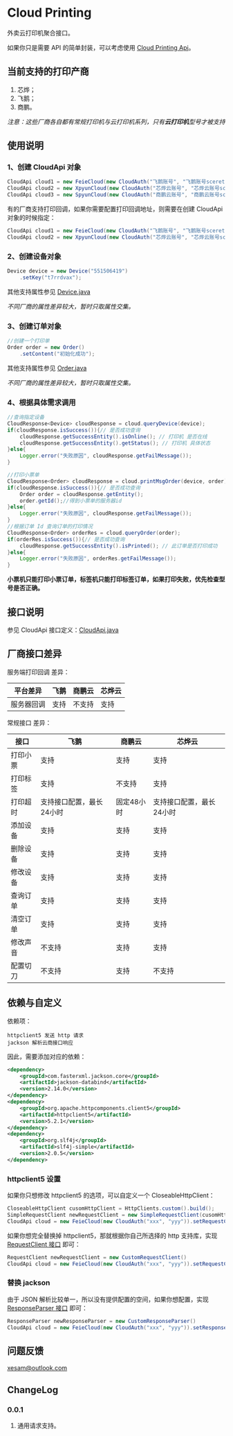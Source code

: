 # Cloud Printing

外卖云打印机聚合接口。

如果你只是需要 API 的简单封装，可以考虑使用 [Cloud Printing Api](https://github.com/xesam/cloud-printing-api)。

## 当前支持的打印产商

1. 芯烨；
2. 飞鹅；
3. 商鹏。

*注意：这些厂商各自都有常规打印机与云打印机系列，只有**云打印机**型号才被支持*

## 使用说明

### 1、创建 CloudApi 对象

```java
CloudApi cloud1 = new FeieCloud(new CloudAuth("飞鹅账号", "飞鹅账号sceret")); // 飞鹅
CloudApi cloud2 = new XpyunCloud(new CloudAuth("芯烨云账号", "芯烨云账号sceret"));// 芯烨云
CloudApi cloud3 = new SpyunCloud(new CloudAuth("商鹏云账号", "商鹏云账号sceret"));// 商鹏云
```

有的厂商支持打印回调，如果你需要配置打印回调地址，则需要在创建 CloudApi 对象的时候指定：

```java
CloudApi cloud1 = new FeieCloud(new CloudAuth("飞鹅账号", "飞鹅账号sceret"), "对调地址配置"); // 飞鹅
CloudApi cloud2 = new XpyunCloud(new CloudAuth("芯烨云账号", "芯烨云账号sceret"), "对调地址配置");// 芯烨云
```

### 2、创建设备对象

```java
Device device = new Device("551506419")
    .setKey("t7rrdvax");
```
其他支持属性参见 [Device.java](src/main/java/com/github/xesam/printing/cloud/Device.java)

*不同厂商的属性差异较大，暂时只取属性交集。*

### 3、创建订单对象

```java
//创建一个打印单
Order order = new Order()
    .setContent("初始化成功");
```
其他支持属性参见 [Order.java](src/main/java/com/github/xesam/printing/cloud/Order.java)

*不同厂商的属性差异较大，暂时只取属性交集。*

### 4、根据具体需求调用

```java
//查询指定设备
CloudResponse<Device> cloudResponse = cloud.queryDevice(device);
if(cloudResponse.isSuccess()){// 是否成功查询
    cloudResponse.getSuccessEntity().isOnline(); // 打印机 是否在线
    cloudResponse.getSuccessEntity().getStatus(); // 打印机 具体状态
}else{
    Logger.error("失败原因", cloudResponse.getFailMessage());
}

//打印小票单
CloudResponse<Order> cloudResponse = cloud.printMsgOrder(device, order);
if(cloudResponse.isSuccess()){// 是否成功查询
    Order order = cloudResponse.getEntity();
    order.getId();//得到小票单的服务器id
}else{
    Logger.error("失败原因", cloudResponse.getFailMessage());
}
//根据订单 Id 查询订单的打印情况
CloudResponse<Order> orderRes = cloud.queryOrder(order);
if(orderRes.isSuccess()){// 是否成功查询
    cloudResponse.getSuccessEntity().isPrinted(); // 此订单是否打印成功
}else{
    Logger.error("失败原因", orderRes.getFailMessage());
}
```

**小票机只能打印小票订单，标签机只能打印标签订单，如果打印失败，优先检查型号是否正确。**

## 接口说明

参见 CloudApi 接口定义：[CloudApi.java](src/main/java/com/github/xesam/printing/cloud/CloudApi.java)

## 厂商接口差异

服务端打印回调 差异：

| 平台差异   | 飞鹅 | 商鹏云 | 芯烨云 |
| -------- | ---- | ------ | ------ |
| 服务器回调 | 支持 | 不支持 | 支持 |

常规接口 差异：

| 接口   | 飞鹅 | 商鹏云 | 芯烨云 |
| -------- | ---- | ------ | ------ |
| 打印小票 | 支持 | 支持 | 支持 |
| 打印标签 | 支持 | 不支持 | 支持 |
| 打印超时 | 支持接口配置，最长24小时 | 固定48小时 | 支持接口配置，最长24小时 |
| 添加设备 | 支持   | 支持  |  支持     |
| 删除设备 | 支持   | 支持  |  支持     |
| 修改设备 | 支持   | 支持  |  支持     |
| 查询订单 | 支持   | 支持  |  支持     |
| 清空订单 | 支持   | 支持  |  支持     |
| 修改声音 | 不支持 | 支持  |  支持     |
| 配置切刀 | 不支持 | 支持  |  不支持   |

## 依赖与自定义

依赖项：

    httpclient5 发送 http 请求
    jackson 解析云商接口响应

因此，需要添加对应的依赖：

```xml
<dependency>
    <groupId>com.fasterxml.jackson.core</groupId>
    <artifactId>jackson-databind</artifactId>
    <version>2.14.0</version>
</dependency>
<dependency>
    <groupId>org.apache.httpcomponents.client5</groupId>
    <artifactId>httpclient5</artifactId>
    <version>5.2.1</version>
</dependency>
<dependency>
    <groupId>org.slf4j</groupId>
    <artifactId>slf4j-simple</artifactId>
    <version>2.0.5</version>
</dependency>
```

### httpclient5 设置

如果你只想修改 httpclient5 的选项，可以自定义一个 CloseableHttpClient：

```java
CloseableHttpClient cusomHttpClient = HttpClients.custom().build();
SimpleRequestClient newRequestClient = new SimpleRequestClient(cusomHttpClient)
CloudApi cloud = new FeieCloud(new CloudAuth("xxx", "yyy")).setRequestClient(newRequestClient);
```

如果你想完全替换掉 httpclient5，那就根据你自己所选择的 http 支持库，实现 [RequestClient 接口](src/main/java/com/github/xesam/printing/cloud/RequestClient.java) 即可：

```java
RequestClient newRequestClient = new CustomRequestClient()
CloudApi cloud = new FeieCloud(new CloudAuth("xxx", "yyy")).setRequestClient(newRequestClient);
```

### 替换 jackson

由于 JSON 解析比较单一，所以没有提供配置的空间，如果你想配置，实现 [ResponseParser 接口](src/main/java/com/github/xesam/printing/cloud/ResponseParser.java) 即可：

```java
ResponseParser newResponseParser = new CustomResponseParser()
CloudApi cloud = new FeieCloud(new CloudAuth("xxx", "yyy")).setResponseParser(newResponseParser);
```

## 问题反馈

[xesam@outlook.com](mailto://xesam@outlook.com)

## ChangeLog

### 0.0.1
1. 通用请求支持。
